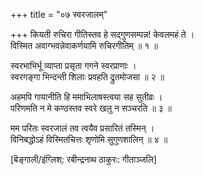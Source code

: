 +++
title = "०७ स्वरजालम्"

+++
कियती रुचिरा गीतिस्तव हे सद्गुणसम्पन्न! केवलमहं ते ।  
विस्मित अवाग्भवन्नेवाकर्णयामि रुचिरगीतिम् ॥ १ ॥

स्वरभाभिर्भू व्याप्ता प्रसृता गगने स्वरप्राणाः ।  
स्वरगङ्गा भिन्दन्ती शिलाः प्रवहति द्रुतमोजसा ॥ २ ॥

अहमपि गायानीति हि ममाभिलाषस्त्वया सह सुतीव्रः ।  
परिणमति न मे कण्ठस्तव स्वरे खलु न सञ्चरति ॥ ३ ॥

मम परितः स्वरजालं तव त्वयैव प्रसारितं तस्मिन् ।  
विनिबद्धोऽहं विस्मितचित्तः शृणोमि सुगुणशालिन् ॥ ४ ॥

[बॆङ्गाली/इंग्लिश्: रबीन्द्रनाथ ठाकुरः: गीताञ्जलि]